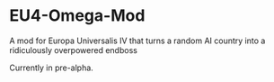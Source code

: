 EU4-Omega-Mod
=============

A mod for Europa Universalis IV that turns a random AI country into a ridiculously overpowered endboss

Currently in pre-alpha.


